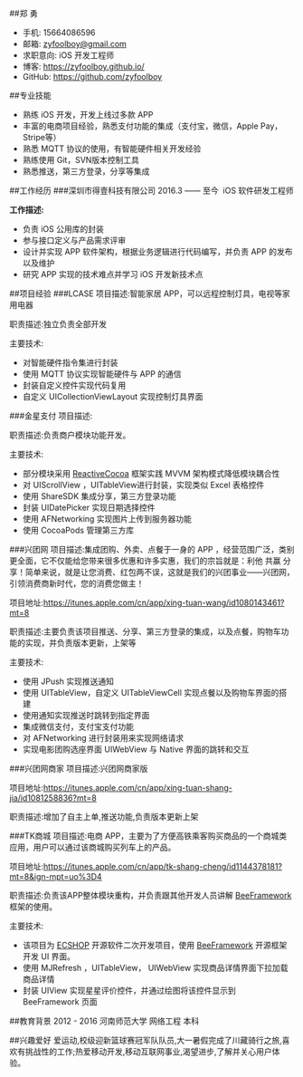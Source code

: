 ##郑 勇
* 手机: 15664086596   
* 邮箱: zyfoolboy@gmail.com
* 求职意向: iOS 开发工程师
* 博客: https://zyfoolboy.github.io/
* GitHub: https://github.com/zyfoolboy

##专业技能
* 熟练 iOS 开发，开发上线过多款 APP
* 丰富的电商项目经验，熟悉支付功能的集成（支付宝，微信，Apple Pay，Stripe等）
* 熟悉 MQTT 协议的使用，有智能硬件相关开发经验
* 熟练使用 Git，SVN版本控制工具
* 熟悉推送，第三方登录，分享等集成

##工作经历
###深圳市得壹科技有限公司
2016.3 —— 至今  iOS 软件研发工程师

**工作描述:**
* 负责 iOS 公用库的封装
* 参与接口定义与产品需求评审
* 设计并实现 APP 软件架构，根据业务逻辑进行代码编写，并负责 APP 的发布以及维护
* 研究 APP 实现的技术难点并学习 iOS 开发新技术点

##项目经验
###LCASE
项目描述:智能家居 APP，可以远程控制灯具，电视等家用电器

职责描述:独立负责全部开发

主要技术:
* 对智能硬件指令集进行封装
* 使用 MQTT 协议实现智能硬件与 APP 的通信
* 封装自定义控件实现代码复用
* 自定义 UICollectionViewLayout 实现控制灯具界面

###金星支付
项目描述:

职责描述:负责商户模块功能开发。

主要技术:
* 部分模块采用 [ReactiveCocoa](https://github.com/ReactiveCocoa/ReactiveCocoa) 框架实践 MVVM 架构模式降低模块耦合性
* 对 UIScrollView ，UITableView进行封装，实现类似 Excel 表格控件
* 使用 ShareSDK 集成分享，第三方登录功能
* 封装 UIDatePicker 实现日期选择控件
* 使用 AFNetworking 实现图片上传到服务器功能
* 使用 CocoaPods 管理第三方库

###兴团网
项目描述:集成团购、外卖、点餐于一身的 APP ，经营范围广泛，类别更全面，它不仅能给您带来很多优惠和许多实惠，我们的宗旨就是：利他 共赢 分享！简单来说，就是让您消费、红包两不误，这就是我们的兴团事业——兴团网，引领消费商新时代，您的消费您做主！

项目地址:https://itunes.apple.com/cn/app/xing-tuan-wang/id1080143461?mt=8

职责描述:主要负责该项目推送、分享、第三方登录的集成，以及点餐，购物车功能的实现，并负责版本更新，上架等

主要技术:
* 使用 JPush 实现推送通知
* 使用 UITableView，自定义 UITableViewCell 实现点餐以及购物车界面的搭建
* 使用通知实现推送时跳转到指定界面
* 集成微信支付，支付宝支付功能
* 对 AFNetworking 进行封装用来实现网络请求
* 实现电影团购选座界面 UIWebView 与 Native 界面的跳转和交互

###兴团网商家
项目描述:兴团网商家版

项目地址:https://itunes.apple.com/cn/app/xing-tuan-shang-jia/id1081258836?mt=8

职责描述:增加了自主上单,推送功能,负责版本更新上架

###TK商城
项目描述:电商 APP，主要为了方便高铁乘客购买商品的一个商城类应用，用户可以通过该商城购买列车上的产品。

项目地址:https://itunes.apple.com/cn/app/tk-shang-cheng/id1144378181?mt=8&ign-mpt=uo%3D4

职责描述:负责该APP整体模块重构，并负责跟其他开发人员讲解 [BeeFramework](https://github.com/gavinkwoe/BeeFramework) 框架的使用。

主要技术:
* 该项目为 [ECSHOP](http://www.ecshop.com/) 开源软件二次开发项目，使用 [BeeFramework](https://github.com/gavinkwoe/BeeFramework) 开源框架开发 UI 界面。
* 使用 MJRefresh ，UITableView， UIWebView 实现商品详情界面下拉加载商品详情
* 封装 UIView 实现星星评价控件，并通过绘图将该控件显示到 BeeFramework 页面

##教育背景
2012 - 2016 河南师范大学 网络工程 本科

##兴趣爱好
爱运动,校级迎新篮球赛冠军队队员,大一暑假完成了川藏骑行之旅,喜欢有挑战性的工作;热爱移动开发,移动互联网事业,渴望进步,了解并关心用户体验。
